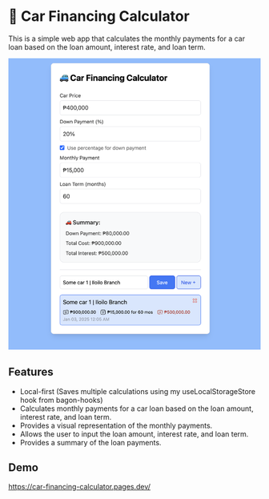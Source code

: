 # 🚙 Car Financing Calculator

This is a simple web app that calculates the monthly payments for a car loan based on the loan amount, interest rate, and loan term.

![Screenshot of the Car Financing Calculator](/_docs/preview.png)

## Features

- Local-first (Saves multiple calculations using my useLocalStorageStore hook from bagon-hooks)
- Calculates monthly payments for a car loan based on the loan amount, interest rate, and loan term.
- Provides a visual representation of the monthly payments.
- Allows the user to input the loan amount, interest rate, and loan term.
- Provides a summary of the loan payments.

## Demo

https://car-financing-calculator.pages.dev/
